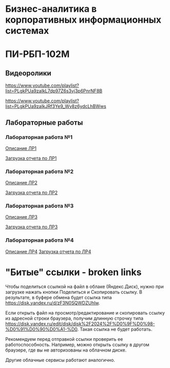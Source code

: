 # Бизнес-аналитика в корпоративных информационных системах
# ПИ-РБП-102М

## Видеоролики

https://www.youtube.com/playlist?list=PLgkPUa9zaIkL7dp97Z6s3vj3p6PnrNF8B

https://www.youtube.com/playlist?list=PLgkPUa9zaIkJRf3Ye9_Wv8z6ydcLhBWws

## Лабораторные работы

### Лабораторная работа №1

[Описание ЛР1](https://ridero.ru/books/biznes-analitika_v_excel_svodnye_tablicy/)

[Загрузка отчета по ЛР1](https://forms.yandex.ru/u/67a31269d0468802a6fbf99c/)


### Лабораторная работа №2

[Описание ЛР2](https://ridero.ru/books/svodnye_tablicy_excel_chast_2/)

[Загрузка отчета по ЛР2](https://forms.yandex.ru/u/67a3144f02848f0328234805/)


### Лабораторная работа №3

[Описание ЛР3](https://ridero.ru/books/izvlechenie_preobrazovanie_i_zagruzka_dannykh_v_excel/)

[Загрузка отчета по ЛР3](https://forms.yandex.ru/u/67a3149e50569003704a20f1/)

### Лабораторная работа №4

[Описание ЛР4](https://ridero.ru/books/analiz_i_vizualizaciya_dannykh_v_elektronnykh_tablicakh/)
[Загрузка отчета по ЛР4](https://forms.yandex.ru/u/67a314e2f47e730360fdc044/)

# "Битые" ссылки - broken links

Чтобы поделиться ссылкой на файл в облаке (Яндекс.Диск), нужно при загрузке нажать кнопки Поделиться и Скопировать ссылку. 
В результате, в буфере обмена будет ссылка типа https://disk.yandex.ru/d/zF3N0SQWDZUhlw.

Если открыть файл на просмотр/редактирование и скопировать ссылку из адресной строки браузера, получим длинную строчку типа https://disk.yandex.ru/edit/disk/disk%2F2024%2F%D0%9F%D0%98-%D0%91%D0%90%D0%A1-%D0. Такая ссылка не будет работать.

Рекомендуем перед отправкой ссылки проверить ее работоспособность. Например, можно открыть ссылку в другом браузере, где вы не авторизованы на облачном диске.

Другие облачные сервисы работают аналогично.
